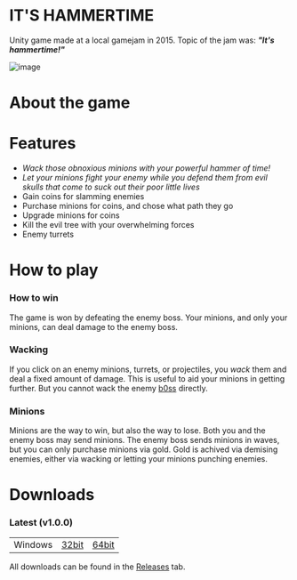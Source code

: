 # IT'S HAMMERTIME
Unity game made at a local gamejam in 2015. Topic of the jam was: ***"It's hammertime!"***

![image](https://cloud.githubusercontent.com/assets/2477952/10399033/a9d7f870-6eb0-11e5-987c-1a26a801a644.png)

# About the game


# Features
- _Wack those obnoxious minions with your powerful hammer of time!_
- _Let your minions fight your enemy while you defend them from evil skulls that come to suck out their poor little lives_
- Gain coins for slamming enemies
- Purchase minions for coins, and chose what path they go
- Upgrade minions for coins
- Kill the evil tree with your overwhelming forces
- Enemy turrets

# How to play
### How to win
The game is won by defeating the enemy boss. Your minions, and only your minions, can deal damage to the enemy boss.

### Wacking
If you click on an enemy minions, turrets, or projectiles, you *wack* them and deal a fixed amount of damage. This is useful to aid your minions in getting further. But you cannot wack the enemy [b0ss](https://www.youtube.com/watch?v=7Gca5FF37T4) directly.

### Minions
Minions are the way to win, but also the way to lose. Both you and the enemy boss may send minions. The enemy boss sends minions in waves, but you can only purchase minions via gold. Gold is achived via demising enemies, either via wacking or letting your minions punching enemies.

# Downloads
### Latest (v1.0.0)
<table border="0px">
<tr>
  <td>Windows</td>
  <td><a href="https://github.com/Turnary-Games/Hammertime/releases/download/v1.0.0/Hammertime_v1.0.0_Windows_x86.7z">32bit</a></td>
  <td><a href="https://github.com/Turnary-Games/Hammertime/releases/download/v1.0.0/Hammertime_v1.0.0_Windows_x86_64.7z">64bit</a></td></tr>
</table>

All downloads can be found in the [Releases](https://github.com/Turnary-Games/Hammertime/releases) tab.

